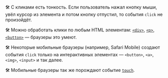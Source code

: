 🛠 С кликами есть тонкость. Если пользователь нажал кнопку мыши, увёл курсор из элемента и потом кнопку отпустил, то события `click` не произойдёт.

🛠 Можно обработать клики по любым HTML элементам: [`<div>`](/html/div/), [`<p>`](/html/p/), [`<button>`](/html/button/) — браузеры это умеют.

🛠 Некоторые мобильные браузеры (например, Safari Mobile) создают события `click` только на интерактивных элементах — `<button>`, `<a>`, `<img>`, `<input>` и так далее.

🛠 Мобильные браузеры так же порождают событие [`touch`](/js/element-touch/).
